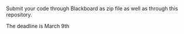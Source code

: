 Submit your code through Blackboard as zip file as well as through this repository.

The deadline is March 9th 
